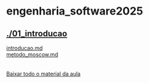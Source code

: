 # engenharia_software2025 <br>
## [./01_introducao](https://github.com/IgorAvilaPereira/engenharia_software2025/tree/main/./01_introducao) <br>
[introducao.md](https://github.com/IgorAvilaPereira/engenharia_software2025/blob/main/./01_introducao/introducao.md) <br>
[metodo_moscow.md](https://github.com/IgorAvilaPereira/engenharia_software2025/blob/main/./01_introducao/metodo_moscow.md) <br>
<br><br>[Baixar todo o material da aula](https://download-directory.github.io/?url=http://github.com/IgorAvilaPereira/engenharia_software2025/tree/main/01_aula1) <br><br>
&nbsp;
